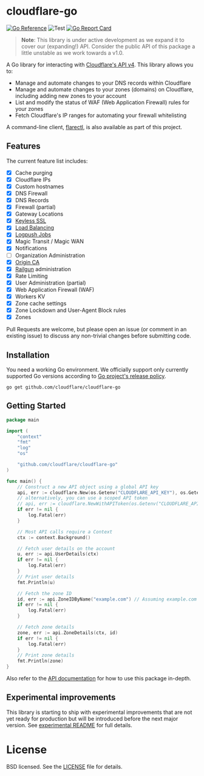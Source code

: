 # cloudflare-go

[![Go Reference](https://pkg.go.dev/badge/github.com/cloudflare/cloudflare-go.svg)](https://pkg.go.dev/github.com/cloudflare/cloudflare-go)
![Test](https://github.com/cloudflare/cloudflare-go/workflows/Test/badge.svg)
[![Go Report Card](https://goreportcard.com/badge/github.com/cloudflare/cloudflare-go?style=flat-square)](https://goreportcard.com/report/github.com/cloudflare/cloudflare-go)

> **Note**: This library is under active development as we expand it to cover
> our (expanding!) API. Consider the public API of this package a little
> unstable as we work towards a v1.0.

A Go library for interacting with
[Cloudflare's API v4](https://api.cloudflare.com/). This library allows you to:

- Manage and automate changes to your DNS records within Cloudflare
- Manage and automate changes to your zones (domains) on Cloudflare, including
  adding new zones to your account
- List and modify the status of WAF (Web Application Firewall) rules for your
  zones
- Fetch Cloudflare's IP ranges for automating your firewall whitelisting

A command-line client, [flarectl](cmd/flarectl), is also available as part of
this project.

## Features

The current feature list includes:

- [x] Cache purging
- [x] Cloudflare IPs
- [x] Custom hostnames
- [x] DNS Firewall
- [x] DNS Records
- [x] Firewall (partial)
- [x] Gateway Locations
- [x] [Keyless SSL](https://blog.cloudflare.com/keyless-ssl-the-nitty-gritty-technical-details/)
- [x] [Load Balancing](https://blog.cloudflare.com/introducing-load-balancing-intelligent-failover-with-cloudflare/)
- [x] [Logpush Jobs](https://developers.cloudflare.com/logs/logpush/)
- [x] Magic Transit / Magic WAN
- [x] Notifications
- [ ] Organization Administration
- [x] [Origin CA](https://blog.cloudflare.com/universal-ssl-encryption-all-the-way-to-the-origin-for-free/)
- [x] [Railgun](https://www.cloudflare.com/railgun/) administration
- [x] Rate Limiting
- [x] User Administration (partial)
- [x] Web Application Firewall (WAF)
- [x] Workers KV
- [x] Zone cache settings
- [x] Zone Lockdown and User-Agent Block rules
- [x] Zones

Pull Requests are welcome, but please open an issue (or comment in an existing
issue) to discuss any non-trivial changes before submitting code.

## Installation

You need a working Go environment. We officially support only currently supported Go versions according to [Go project's release policy](https://go.dev/doc/devel/release#policy).

```
go get github.com/cloudflare/cloudflare-go
```

## Getting Started

```go
package main

import (
	"context"
	"fmt"
	"log"
	"os"

	"github.com/cloudflare/cloudflare-go"
)

func main() {
	// Construct a new API object using a global API key
	api, err := cloudflare.New(os.Getenv("CLOUDFLARE_API_KEY"), os.Getenv("CLOUDFLARE_API_EMAIL"))
	// alternatively, you can use a scoped API token
	// api, err := cloudflare.NewWithAPIToken(os.Getenv("CLOUDFLARE_API_TOKEN"))
	if err != nil {
		log.Fatal(err)
	}

	// Most API calls require a Context
	ctx := context.Background()

	// Fetch user details on the account
	u, err := api.UserDetails(ctx)
	if err != nil {
		log.Fatal(err)
	}
	// Print user details
	fmt.Println(u)

	// Fetch the zone ID
	id, err := api.ZoneIDByName("example.com") // Assuming example.com exists in your Cloudflare account already
	if err != nil {
		log.Fatal(err)
	}

	// Fetch zone details
	zone, err := api.ZoneDetails(ctx, id)
	if err != nil {
		log.Fatal(err)
	}
	// Print zone details
	fmt.Println(zone)
}
```

Also refer to the
[API documentation](https://pkg.go.dev/github.com/cloudflare/cloudflare-go) for
how to use this package in-depth.

## Experimental improvements

This library is starting to ship with experimental improvements that are not yet
ready for production but will be introduced before the next major version. See
[experimental README](/docs/experimental.md) for full details.

# License

BSD licensed. See the [LICENSE](LICENSE) file for details.
